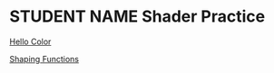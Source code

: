 # STUDENT NAME  Shader Practice


[Hello Color](draw.html?shader=00_color.frag)

[Shaping Functions](draw.html?shader=01_shaping.frag)
